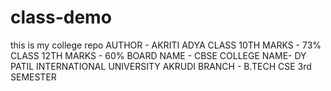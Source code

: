 # class-demo
this is my college repo
AUTHOR - AKRITI ADYA
CLASS 10TH MARKS - 73%
CLASS 12TH MARKS  - 60%
BOARD NAME - CBSE
COLLEGE NAME- DY PATIL INTERNATIONAL UNIVERSITY AKRUDI
BRANCH - B.TECH CSE
3rd SEMESTER

